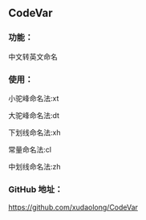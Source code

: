 

## CodeVar

### 功能：

中文转英文命名

### 使用：

小驼峰命名法:xt

大驼峰命名法:dt

下划线命名法:xh

常量命名法:cl

中划线命名法:zh

### GitHub 地址：

https://github.com/xudaolong/CodeVar



